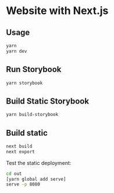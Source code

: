 # Website with Next.js

## Usage

```bash
yarn
yarn dev
```

## Run Storybook

```bash
yarn storybook
```

## Build Static Storybook

```bash
yarn build-storybook
```

## Build static

```bash
next build
next export
```

Test the static deployment:

```bash
cd out
[yarn global add serve]
serve -p 8080
```
